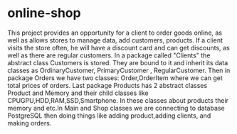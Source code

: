 # online-shop
This project provides an opportunity for a client to order goods online, as well as allows stores to manage data, add customers, products. If a client visits the store often, he will have a discount card and can get discounts, as well as there are regular customers. In a package called "Сlients" the abstract class Customers is stored. They are bound to it and inherit its data classes as OrdinaryCustomer, PrimaryCustomer , RegularCustomer. Then in package Orders we have two classes: Order,OrderItem where we can get total prices of orders. Last package Products has 2 abstract classes Product and Memory and their child classes like CPUGPU,HDD,RAM,SSD,Smartphone. In these classes about products their memory and etc.In Main and Shop classes we are connecting to database PostgreSQL then doing things like adding product,adding clients, and making orders.
